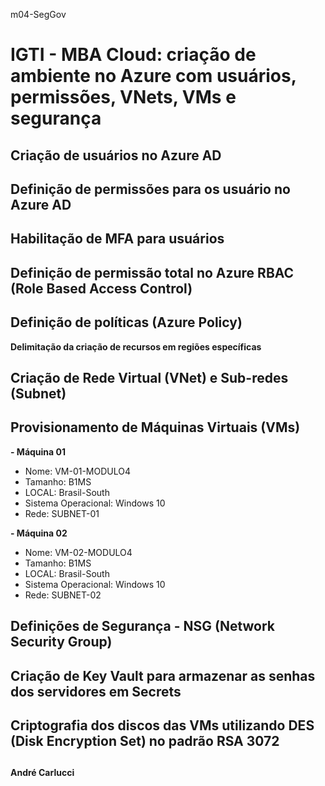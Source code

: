 m04-SegGov
# IGTI - MBA Cloud: criação de ambiente no Azure com usuários, permissões, VNets, VMs e segurança

## Criação de usuários no Azure AD

## Definição de permissões para os usuário no Azure AD

## Habilitação de MFA para usuários

## Definição de permissão total no Azure RBAC (Role Based Access Control)

## Definição de políticas (Azure Policy)
**Delimitação da criação de recursos em regiões específicas**

## Criação de Rede Virtual (VNet) e Sub-redes (Subnet)

## Provisionamento de Máquinas Virtuais (VMs)
**- Máquina 01**
  - Nome: VM-01-MODULO4
  - Tamanho: B1MS
  - LOCAL: Brasil-South
  - Sistema Operacional: Windows 10
  - Rede: SUBNET-01

**- Máquina 02**
  - Nome: VM-02-MODULO4
  - Tamanho: B1MS
  - LOCAL: Brasil-South
  - Sistema Operacional: Windows 10
  - Rede: SUBNET-02

## Definições de Segurança - NSG (Network Security Group)

## Criação de Key Vault para armazenar as senhas dos servidores em Secrets

## Criptografia dos discos das VMs utilizando DES (Disk Encryption Set) no padrão RSA 3072

##
**André Carlucci**
